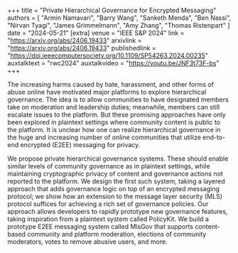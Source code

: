 +++
title = "Private Hierarchical Governance for Encrypted Messaging"
authors = [
"Armin Namavari", "Barry Wang", "Sanketh Menda", "Ben Nassi", "Nirvan Tyagi", "James Grimmelmann", "Amy Zhang", "Thomas Ristenpart"
]
date = "2024-05-21"
[extra]
venue = "IEEE S&P 2024"
link = "https://arxiv.org/abs/2406.19433"
arxivlink = "https://arxiv.org/abs/2406.19433"
publishedlink = "https://doi.ieeecomputersociety.org/10.1109/SP54263.2024.00235"
auxtalktext = "rwc2024"
auxtalkvideo = "https://youtu.be/JNF3t73F-bs"
+++

The increasing harms caused by hate, harassment, and other forms of abuse online have motivated major platforms to explore hierarchical governance. The idea is to allow communities to have designated members take on moderation and leadership duties; meanwhile, members can still escalate issues to the platform. But these promising approaches have only been explored in plaintext settings where community content is public to the platform. It is unclear how one can realize hierarchical governance in the huge and increasing number of online communities that utilize end-to-end encrypted (E2EE) messaging for privacy.

We propose private hierarchical governance systems. These should enable similar levels of community governance as in plaintext settings, while maintaining cryptographic privacy of content and governance actions not reported to the platform. We design the first such system, taking a layered approach that adds governance logic on top of an encrypted messaging protocol; we show how an extension to the message layer security (MLS) protocol suffices for achieving a rich set of governance policies. Our approach allows developers to rapidly prototype new governance features, taking inspiration from a plaintext system called PolicyKit. We build a prototype E2EE messaging system called MlsGov that supports content-based community and platform moderation, elections of community moderators, votes to remove abusive users, and more.
